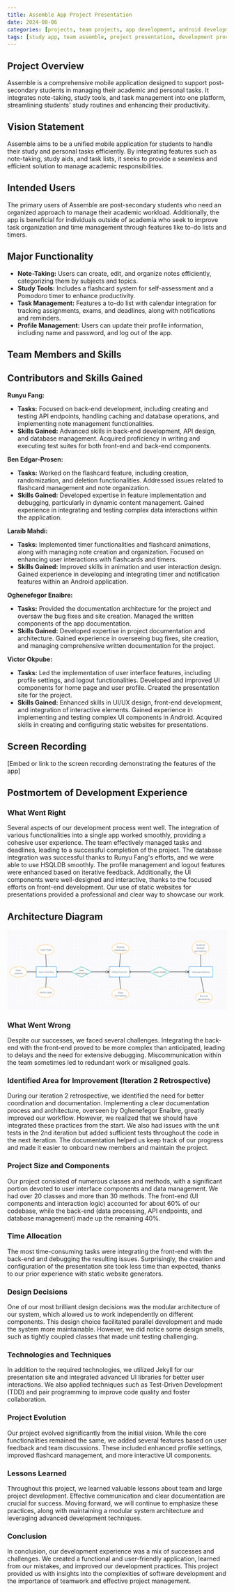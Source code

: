 ```yaml
---
title: Assemble App Project Presentation
date: 2024-08-06
categories: [projects, team projects, app development, android development, study app]
tags: [study app, team assemble, project presentation, development process, user experience, android, jekyll, static site, retrospective, final project]
---
```


## Project Overview

Assemble is a comprehensive mobile application designed to support post-secondary students in managing their academic and personal tasks. It integrates note-taking, study tools, and task management into one platform, streamlining students' study routines and enhancing their productivity.

## Vision Statement

Assemble aims to be a unified mobile application for students to handle their study and personal tasks efficiently. By integrating features such as note-taking, study aids, and task lists, it seeks to provide a seamless and efficient solution to manage academic responsibilities.

## Intended Users

The primary users of Assemble are post-secondary students who need an organized approach to manage their academic workload. Additionally, the app is beneficial for individuals outside of academia who seek to improve task organization and time management through features like to-do lists and timers.

## Major Functionality

- **Note-Taking:** Users can create, edit, and organize notes efficiently, categorizing them by subjects and topics.
- **Study Tools:** Includes a flashcard system for self-assessment and a Pomodoro timer to enhance productivity.
- **Task Management:** Features a to-do list with calendar integration for tracking assignments, exams, and deadlines, along with notifications and reminders.
- **Profile Management:** Users can update their profile information, including name and password, and log out of the app.

## Team Members and Skills

## Contributors and Skills Gained

**Runyu Fang:**

- **Tasks:** Focused on back-end development, including creating and testing API endpoints, handling caching and database operations, and implementing note management functionalities.
- **Skills Gained:** Advanced skills in back-end development, API design, and database management. Acquired proficiency in writing and executing test suites for both front-end and back-end components.

**Ben Edgar-Prosen:**

- **Tasks:** Worked on the flashcard feature, including creation, randomization, and deletion functionalities. Addressed issues related to flashcard management and note organization.
- **Skills Gained:** Developed expertise in feature implementation and debugging, particularly in dynamic content management. Gained experience in integrating and testing complex data interactions within the application.

**Laraib Mahdi:**

- **Tasks:** Implemented timer functionalities and flashcard animations, along with managing note creation and organization. Focused on enhancing user interactions with flashcards and timers.
- **Skills Gained:** Improved skills in animation and user interaction design. Gained experience in developing and integrating timer and notification features within an Android application.

**Oghenefegor Enaibre:**

- **Tasks:** Provided the documentation architecture for the project and oversaw the bug fixes and site creation. Managed the written components of the app documentation.
- **Skills Gained:** Developed expertise in project documentation and architecture. Gained experience in overseeing bug fixes, site creation, and managing comprehensive written documentation for the project.

**Victor Okpube:**

- **Tasks:** Led the implementation of user interface features, including profile settings, and logout functionalities. Developed and improved UI components for home page and user profile. Created the presentation site for the project.
- **Skills Gained:** Enhanced skills in UI/UX design, front-end development, and integration of interactive elements. Gained experience in implementing and testing complex UI components in Android. Acquired skills in creating and configuring static websites for presentations.

## Screen Recording

[Embed or link to the screen recording demonstrating the features of the app]

## Postmortem of Development Experience

### What Went Right

Several aspects of our development process went well. The integration of various functionalities into a single app worked smoothly, providing a cohesive user experience. The team effectively managed tasks and deadlines, leading to a successful completion of the project. The database integration was successful thanks to Runyu Fang's efforts, and we were able to use HSQLDB smoothly. The profile management and logout features were enhanced based on iterative feedback. Additionally, the UI components were well-designed and interactive, thanks to the focused efforts on front-end development. Our use of static websites for presentations provided a professional and clear way to showcase our work.

## Architecture Diagram

![Architecture Diagram](/assets/images/architecture.png)


### What Went Wrong

Despite our successes, we faced several challenges. Integrating the back-end with the front-end proved to be more complex than anticipated, leading to delays and the need for extensive debugging. Miscommunication within the team sometimes led to redundant work or misaligned goals.

### Identified Area for Improvement (Iteration 2 Retrospective)

During our iteration 2 retrospective, we identified the need for better coordination and documentation. Implementing a clear documentation process and architecture, overseen by Oghenefegor Enaibre, greatly improved our workflow. However, we realized that we should have integrated these practices from the start. We also had issues with the unit tests in the 2nd iteration but added sufficient tests throughout the code in the next iteration. The documentation helped us keep track of our progress and made it easier to onboard new members and maintain the project.

### Project Size and Components

Our project consisted of numerous classes and methods, with a significant portion devoted to user interface components and data management. We had over 20 classes and more than 30 methods. The front-end (UI components and interaction logic) accounted for about 60% of our codebase, while the back-end (data processing, API endpoints, and database management) made up the remaining 40%.

### Time Allocation

The most time-consuming tasks were integrating the front-end with the back-end and debugging the resulting issues. Surprisingly, the creation and configuration of the presentation site took less time than expected, thanks to our prior experience with static website generators.

### Design Decisions

One of our most brilliant design decisions was the modular architecture of our system, which allowed us to work independently on different components. This design choice facilitated parallel development and made the system more maintainable. However, we did notice some design smells, such as tightly coupled classes that made unit testing challenging.

### Technologies and Techniques

In addition to the required technologies, we utilized Jekyll for our presentation site and integrated advanced UI libraries for better user interactions. We also applied techniques such as Test-Driven Development (TDD) and pair programming to improve code quality and foster collaboration.

### Project Evolution

Our project evolved significantly from the initial vision. While the core functionalities remained the same, we added several features based on user feedback and team discussions. These included enhanced profile settings, improved flashcard management, and more interactive UI components.

### Lessons Learned

Throughout this project, we learned valuable lessons about team and large project development. Effective communication and clear documentation are crucial for success. Moving forward, we will continue to emphasize these practices, along with maintaining a modular system architecture and leveraging advanced development techniques.

### Conclusion

In conclusion, our development experience was a mix of successes and challenges. We created a functional and user-friendly application, learned from our mistakes, and improved our development practices. This project provided us with insights into the complexities of software development and the importance of teamwork and effective project management.
